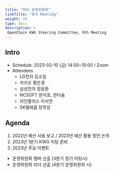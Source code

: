 ```yaml
---
title: "9th 운영위원회"
linkTitle: "9th Meeting"
weight: 10
type: docs
description: >
 OpenChain KWG Steering Committee, 9th Meeting
---
```


## Intro

* Schedule: 2023-02-10 (금) 14:00~15:00 / Zoom
* Attendees
  * LG전자 김소임
  * 카카오 황은경
  * 삼성전자 정윤환
  * NCSOFT 한지호, 한다솜
  * 라인플러스 이서연
  * SK텔레콤 장학성

## Agenda

1. 2022년 예산 사용 보고 / 2023년 예산 활용 방안 논의
2. 2023년 1분기 KWG 미팅 준비
3. 2023년 주요 이벤트 
  - 운영위원회 멤버 선출 (3분기 정기 미팅시)
  - 운영위원회 리더 선출 (4분기 운영위원회 시)
